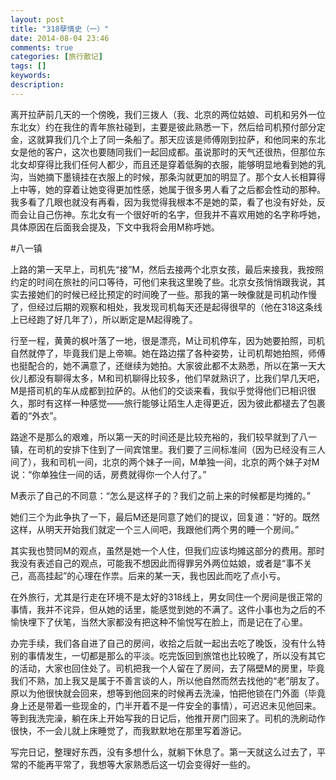```yaml
---
layout: post
title: "318孽情史（一）"
date: 2014-08-04 23:46
comments: true
categories: [旅行散记]
tags: []
keywords: 
description: 
---
```

离开拉萨前几天的一个傍晚，我们三拨人（我、北京的两位姑娘、司机和另外一位东北女）约在我住的青年旅社碰到，主要是彼此熟悉一下，然后给司机预付部分定金，这就算我们几个上了同一条船了。那天应该是师傅刚到拉萨，和他同来的东北女是他的客户，这次也要随同我们一起回成都。虽说那时的天气还很热，但那位东北女却穿得比我们任何人都少，而且还是穿着低胸的衣服，能够明显地看到她的乳沟，当她摘下墨镜挂在衣服上的时候，那条沟就更加的明显了。那个女人长相算得上中等，她的穿着让她变得更加性感，她属于很多男人看了之后都会性动的那种。我多看了几眼也就没有再看，因为我觉得我根本不是她的菜，看了也没有好处，反而会让自己伤神。东北女有一个很好听的名字，但我并不喜欢用她的名字称呼她，具体原因在后面我会提及，下文中我将会用M称呼她。

#八一镇

上路的第一天早上，司机先“接”M，然后去接两个北京女孩，最后来接我，我按照约定的时间在旅社的问口等待，可他们来我这里晚了些。北京女孩悄悄跟我说，其实去接她们的时候已经比预定的时间晚了一些。那我的第一映像就是司机动作慢了，但经过后期的观察和相处，我发现司机每天还是起得很早的（他在318这条线上已经跑了好几年了），所以断定是M起得晚了。

行至一程，黄黄的枫叶落了一地，很是漂亮，M让司机停车，因为她要拍照，司机自然就停了，毕竟我们是上帝嘛。她在路边摆了各种姿势，让司机帮她拍照，师傅也挺配合的，她不满意了，还继续为她拍。大家彼此都不太熟悉，所以在第一天大伙儿都没有聊得太多，M和司机聊得比较多，他们早就熟识了，比我们早几天吧，M是搭司机的车从成都到拉萨的。从他们的交谈来看，我似乎觉得他们已相识很久，那时有这样一种感觉——旅行能够让陌生人走得更近，因为彼此都褪去了包裹着的“外衣”。

<!--more-->
路途不是那么的艰难，所以第一天的时间还是比较充裕的，我们较早就到了八一镇，在司机的安排下住到了一间宾馆里。我们要了三间标准间（因为已经没有三人间了），我和司机一间，北京的两个妹子一间，M单独一间，北京的两个妹子对M说：“你单独住一间的话，房费就得你一个人付了。”

M表示了自己的不同意：“怎么是这样子的？我们之前上来的时候都是均摊的。”

她们三个为此争执了一下，最后M还是同意了她们的提议，回复道：“好的。既然这样，从明天开始我们就定一个三人间吧，我跟他们两个男的睡一个房间。”

其实我也赞同M的观点，虽然是她一个人住，但我们应该均摊这部分的费用。那时我没有表述自己的观点，可能我不想因此而得罪另外两位姑娘，或者是“事不关己，高高挂起”的心理在作祟。后来的某一天，我也因此而吃了点小亏。

在外旅行，尤其是行走在环境不是太好的318线上，男女同住一个房间是很正常的事情，我并不诧异，但从她的话里，能感觉到她的不满了。这件小事也为之后的不愉快埋下了伏笔，当然大家都没有把这种不愉悦写在脸上，而是记在了心里。

办完手续，我们各自进了自己的房间，收拾之后就一起出去吃了晚饭，没有什么特别的事情发生，一切都是那么的平淡。吃完饭回到旅馆也比较晚了，所以没有其它的活动，大家也回住处了。司机把我一个人留在了房间，去了隔壁M的房里，毕竟我们不熟，加上我又是属于不善言谈的人，所以他自然而然去找他的“老”朋友了。原以为他很快就会回来，想等到他回来的时候再去洗澡，怕把他锁在门外面（毕竟身上还是带着一些现金的，门半开着不是一件安全的事情），可迟迟未见他回来。等到我洗完澡，躺在床上开始写我的日记后，他推开房门回来了。司机的洗刷动作很快，不一会儿就上床睡觉了，而我默默地在那里写着游记。

写完日记，整理好东西，没有多想什么，就躺下休息了。第一天就这么过去了，平常的不能再平常了，我想等大家熟悉后这一切会变得好一些的。